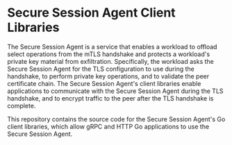# Secure Session Agent Client Libraries

The Secure Session Agent is a service that enables a workload to offload select
operations from the mTLS handshake and protects a workload's private key
material from exfiltration. Specifically, the workload asks the Secure Session
Agent for the TLS configuration to use during the handshake, to perform private
key operations, and to validate the peer certificate chain. The Secure Session
Agent's client libraries enable applications to communicate with the Secure
Session Agent during the TLS handshake, and to encrypt traffic to the peer
after the TLS handshake is complete.

This repository contains the source code for the Secure Session Agent's Go
client libraries, which allow gRPC and HTTP Go applications to use the Secure Session
Agent.
